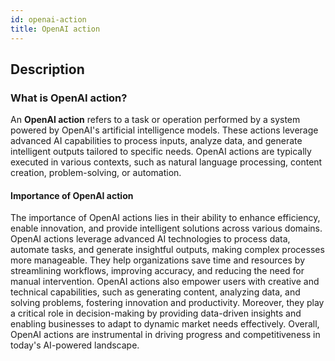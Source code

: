 ```yaml
---
id: openai-action
title: OpenAI action
---
```


## Description

### What is OpenAI action?
An **OpenAI action** refers to a task or operation performed by a system powered by OpenAI's artificial intelligence models. These actions leverage advanced AI capabilities to process inputs, analyze data, and generate intelligent outputs tailored to specific needs. OpenAI actions are typically executed in various contexts, such as natural language processing, content creation, problem-solving, or automation.

#### Importance of OpenAI action
The importance of OpenAI actions lies in their ability to enhance efficiency, enable innovation, and provide intelligent solutions across various domains. OpenAI actions leverage advanced AI technologies to process data, automate tasks, and generate insightful outputs, making complex processes more manageable. They help organizations save time and resources by streamlining workflows, improving accuracy, and reducing the need for manual intervention. OpenAI actions also empower users with creative and technical capabilities, such as generating content, analyzing data, and solving problems, fostering innovation and productivity. Moreover, they play a critical role in decision-making by providing data-driven insights and enabling businesses to adapt to dynamic market needs effectively. Overall, OpenAI actions are instrumental in driving progress and competitiveness in today's AI-powered landscape.